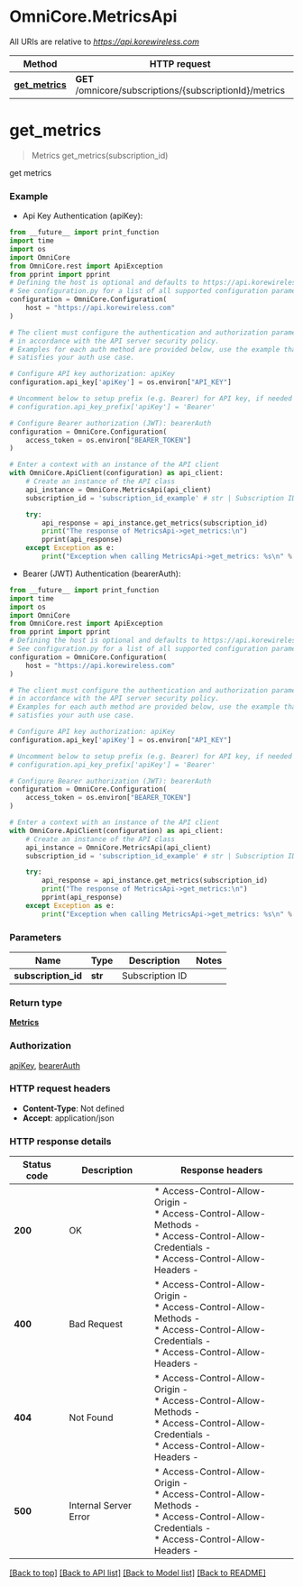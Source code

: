 # OmniCore.MetricsApi

All URIs are relative to *https://api.korewireless.com*

Method | HTTP request | Description
------------- | ------------- | -------------
[**get_metrics**](MetricsApi.md#get_metrics) | **GET** /omnicore/subscriptions/{subscriptionId}/metrics | 


# **get_metrics**
> Metrics get_metrics(subscription_id)



get metrics

### Example

* Api Key Authentication (apiKey):
```python
from __future__ import print_function
import time
import os
import OmniCore
from OmniCore.rest import ApiException
from pprint import pprint
# Defining the host is optional and defaults to https://api.korewireless.com
# See configuration.py for a list of all supported configuration parameters.
configuration = OmniCore.Configuration(
    host = "https://api.korewireless.com"
)

# The client must configure the authentication and authorization parameters
# in accordance with the API server security policy.
# Examples for each auth method are provided below, use the example that
# satisfies your auth use case.

# Configure API key authorization: apiKey
configuration.api_key['apiKey'] = os.environ["API_KEY"]

# Uncomment below to setup prefix (e.g. Bearer) for API key, if needed
# configuration.api_key_prefix['apiKey'] = 'Bearer'

# Configure Bearer authorization (JWT): bearerAuth
configuration = OmniCore.Configuration(
    access_token = os.environ["BEARER_TOKEN"]
)

# Enter a context with an instance of the API client
with OmniCore.ApiClient(configuration) as api_client:
    # Create an instance of the API class
    api_instance = OmniCore.MetricsApi(api_client)
    subscription_id = 'subscription_id_example' # str | Subscription ID

    try:
        api_response = api_instance.get_metrics(subscription_id)
        print("The response of MetricsApi->get_metrics:\n")
        pprint(api_response)
    except Exception as e:
        print("Exception when calling MetricsApi->get_metrics: %s\n" % e)
```

* Bearer (JWT) Authentication (bearerAuth):
```python
from __future__ import print_function
import time
import os
import OmniCore
from OmniCore.rest import ApiException
from pprint import pprint
# Defining the host is optional and defaults to https://api.korewireless.com
# See configuration.py for a list of all supported configuration parameters.
configuration = OmniCore.Configuration(
    host = "https://api.korewireless.com"
)

# The client must configure the authentication and authorization parameters
# in accordance with the API server security policy.
# Examples for each auth method are provided below, use the example that
# satisfies your auth use case.

# Configure API key authorization: apiKey
configuration.api_key['apiKey'] = os.environ["API_KEY"]

# Uncomment below to setup prefix (e.g. Bearer) for API key, if needed
# configuration.api_key_prefix['apiKey'] = 'Bearer'

# Configure Bearer authorization (JWT): bearerAuth
configuration = OmniCore.Configuration(
    access_token = os.environ["BEARER_TOKEN"]
)

# Enter a context with an instance of the API client
with OmniCore.ApiClient(configuration) as api_client:
    # Create an instance of the API class
    api_instance = OmniCore.MetricsApi(api_client)
    subscription_id = 'subscription_id_example' # str | Subscription ID

    try:
        api_response = api_instance.get_metrics(subscription_id)
        print("The response of MetricsApi->get_metrics:\n")
        pprint(api_response)
    except Exception as e:
        print("Exception when calling MetricsApi->get_metrics: %s\n" % e)
```

### Parameters

Name | Type | Description  | Notes
------------- | ------------- | ------------- | -------------
 **subscription_id** | **str**| Subscription ID | 

### Return type

[**Metrics**](Metrics.md)

### Authorization

[apiKey](../README.md#apiKey), [bearerAuth](../README.md#bearerAuth)

### HTTP request headers

 - **Content-Type**: Not defined
 - **Accept**: application/json

### HTTP response details
| Status code | Description | Response headers |
|-------------|-------------|------------------|
**200** | OK |  * Access-Control-Allow-Origin -  <br>  * Access-Control-Allow-Methods -  <br>  * Access-Control-Allow-Credentials -  <br>  * Access-Control-Allow-Headers -  <br>  |
**400** | Bad Request |  * Access-Control-Allow-Origin -  <br>  * Access-Control-Allow-Methods -  <br>  * Access-Control-Allow-Credentials -  <br>  * Access-Control-Allow-Headers -  <br>  |
**404** | Not Found |  * Access-Control-Allow-Origin -  <br>  * Access-Control-Allow-Methods -  <br>  * Access-Control-Allow-Credentials -  <br>  * Access-Control-Allow-Headers -  <br>  |
**500** | Internal Server Error |  * Access-Control-Allow-Origin -  <br>  * Access-Control-Allow-Methods -  <br>  * Access-Control-Allow-Credentials -  <br>  * Access-Control-Allow-Headers -  <br>  |

[[Back to top]](#) [[Back to API list]](../README.md#documentation-for-api-endpoints) [[Back to Model list]](../README.md#documentation-for-models) [[Back to README]](../README.md)

